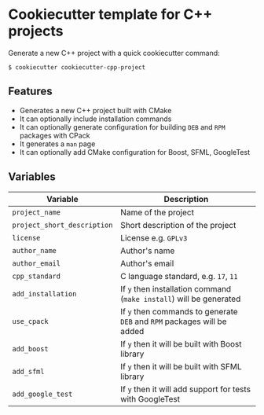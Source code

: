 # Cookiecutter template for C++ projects

Generate a new C++ project with a quick cookiecutter command:

```
$ cookiecutter cookiecutter-cpp-project
```

## Features

- Generates a new C++ project built with CMake
- It can optionally include installation commands
- It can optionally generate configuration for building `DEB` and `RPM` packages with CPack
- It generates a `man` page
- It can optionally add CMake configuration for Boost, SFML, GoogleTest

## Variables

| Variable       | Description         |
|----------------|---------------------|
| `project_name` | Name of the project |
| `project_short_description` | Short description of the project |
| `license` | License e.g. `GPLv3` |
| `author_name` | Author's name |
| `author_email` | Author's email |
| `cpp_standard` | C language standard, e.g. `17`, `11` |
| `add_installation` | If `y` then installation command (`make install`) will be generated |
| `use_cpack` | If `y` then commands to generate `DEB` and `RPM` packages will be added |
| `add_boost` | If `y` then it will be built with Boost library |
| `add_sfml` | If `y` then it will be built with SFML library |
| `add_google_test` | If `y` then it will add support for tests with GoogleTest |
